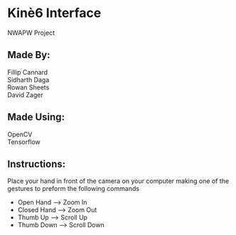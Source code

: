 # Kinѐ6 Interface
NWAPW Project




Made By:
-------------
Fillip Cannard  
Sidharth Daga  
Rowan Sheets  
David Zager  

Made Using:
-------------
OpenCV  
Tensorflow  


Instructions:
-------------
Place your hand in front of the camera on your computer making one of the gestures to preform the following commands   
- Open Hand --> Zoom In  
- Closed Hand --> Zoom Out  
- Thumb Up --> Scroll Up  
- Thumb Down --> Scroll Down  

